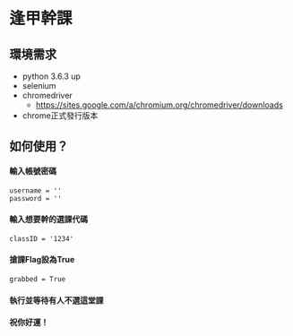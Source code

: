 逢甲幹課
===========================


## 環境需求
* python 3.6.3 up
* selenium
* chromedriver
	* https://sites.google.com/a/chromium.org/chromedriver/downloads
* chrome正式發行版本

## 如何使用？
#### 輸入帳號密碼
	username = ''
    password = ''
#### 輸入想要幹的選課代碼
	classID = '1234'
#### 搶課Flag設為True
	grabbed = True
#### 執行並等待有人不選這堂課
#### 祝你好運！
